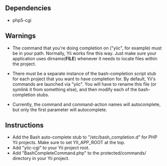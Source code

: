 Dependencies
------------

* php5-cgi

Warnings
--------

* The command that you're doing completion on ("yiic", for example) must be in your path. Normally, Yii works fine this way. Just make sure your application uses dirname(__FILE__) whenever it needs to locate files within the project.

* There must be a separate instance of the bash-completion script stub for each project that you want to have completion for. By default, Yii's commands are launched via "yiic". You will have to rename this file (or symlink it from something else), and then modify each of the bash-completion stubs.

* Currently, the command and command-action names will autocomplete, but only the first parameter will autocomplete.

Instructions
------------

* Add the Bash auto-complete stub to "/etc/bash_completion.d" for PHP Yii projects. Make sure to set YII_APP_ROOT at the top.
* Add "yiic-cgi" to your Yii project root.
* Add "BashCompleteCommand.php" to the protected/commands/ directory in your Yii project.

